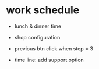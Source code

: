 # work schedule

* lunch & dinner time
* shop configuration
* previous btn click when step = 3

* time line: add support option
